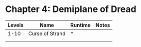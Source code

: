# Chapter 4: Demiplane of Dread
| Levels  | Name | Runtime | Notes  |
|---|---|---|---|
| 1-10  | Curse of Strahd | * |   |
|   |   |   |   |
|   |   |   |   |
